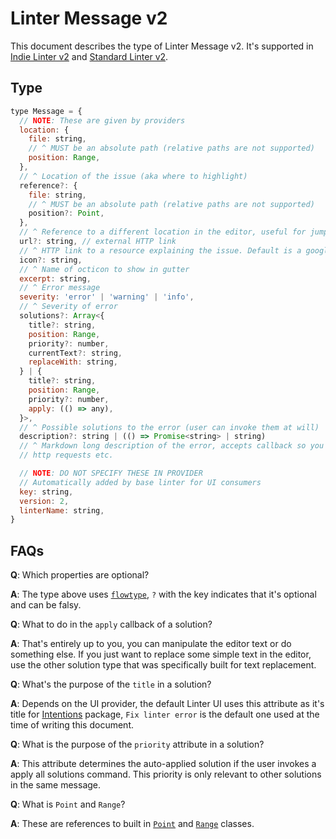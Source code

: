# Linter Message v2

This document describes the type of Linter Message v2. It's supported in
[Indie Linter v2][] and [Standard Linter v2][].

## Type

```js
type Message = {
  // NOTE: These are given by providers
  location: {
    file: string,
    // ^ MUST be an absolute path (relative paths are not supported)
    position: Range,
  },
  // ^ Location of the issue (aka where to highlight)
  reference?: {
    file: string,
    // ^ MUST be an absolute path (relative paths are not supported)
    position?: Point,
  },
  // ^ Reference to a different location in the editor, useful for jumping to classes etc.
  url?: string, // external HTTP link
  // ^ HTTP link to a resource explaining the issue. Default is a google search
  icon?: string,
  // ^ Name of octicon to show in gutter
  excerpt: string,
  // ^ Error message
  severity: 'error' | 'warning' | 'info',
  // ^ Severity of error
  solutions?: Array<{
    title?: string,
    position: Range,
    priority?: number,
    currentText?: string,
    replaceWith: string,
  } | {
    title?: string,
    position: Range,
    priority?: number,
    apply: (() => any),
  }>,
  // ^ Possible solutions to the error (user can invoke them at will)
  description?: string | (() => Promise<string> | string)
  // ^ Markdown long description of the error, accepts callback so you can do
  // http requests etc.

  // NOTE: DO NOT SPECIFY THESE IN PROVIDER
  // Automatically added by base linter for UI consumers
  key: string,
  version: 2,
  linterName: string,
}
```

## FAQs

**Q**: Which properties are optional?

**A**: The type above uses [`flowtype`][], `?` with the key
indicates that it's optional and can be falsy.

**Q**: What to do in the `apply` callback of a solution?

**A**: That's entirely up to you, you can manipulate the editor text or do
something else. If you just want to replace some simple text in the editor, use
the other solution type that was specifically built for text replacement.

**Q**: What's the purpose of the `title` in a solution?

**A**: Depends on the UI provider, the default Linter UI uses this attribute as
it's title for [Intentions][] package,
`Fix linter error` is the default one used at the time of writing this document.

**Q**: What is the purpose of the `priority` attribute in a solution?

**A**: This attribute determines the auto-applied solution if the user invokes a
apply all solutions command. This priority is only relevant to other solutions in
the same message.

**Q**: What is `Point` and `Range`?

**A**: These are references to built in [`Point`][] and [`Range`][] classes.

[Indie Linter v2]: indie-linter-v2.md
[Standard Linter v2]: standard-linter-v2.md
[`flowtype`]: https://flowtype.org/
[Intentions]: https://atom.io/packages/intentions
[`Point`]: https://atom.io/docs/api/latest/Point
[`Range`]: https://atom.io/docs/api/latest/Range
